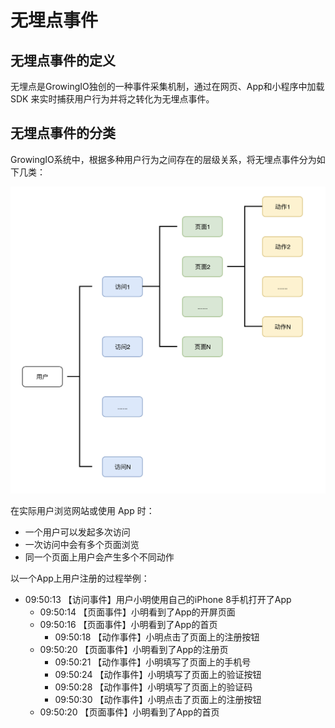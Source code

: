 # 无埋点事件

## 无埋点事件的定义

无埋点是GrowingIO独创的一种事件采集机制，通过在网页、App和小程序中加载 SDK 来实时捕获用户行为并将之转化为无埋点事件。

## 无埋点事件的分类

GrowingIO系统中，根据多种用户行为之间存在的层级关系，将无埋点事件分为如下几类：

![&#x7528;&#x6237;&#x884C;&#x4E3A;&#x5C42;&#x7EA7;&#x5173;&#x7CFB;](../../../.gitbook/assets/image%20%28177%29.png)

在实际用户浏览网站或使用 App 时：

* 一个用户可以发起多次访问
* 一次访问中会有多个页面浏览
* 同一个页面上用户会产生多个不同动作

以一个App上用户注册的过程举例：

* 09:50:13 【访问事件】用户小明使用自己的iPhone 8手机打开了App
  * 09:50:14 【页面事件】小明看到了App的开屏页面
  * 09:50:16 【页面事件】小明看到了App的首页
    * 09:50:18 【动作事件】小明点击了页面上的注册按钮
  * 09:50:20 【页面事件】小明看到了App的注册页
    * 09:50:21 【动作事件】小明填写了页面上的手机号
    * 09:50:24 【动作事件】小明填写了页面上的验证按钮
    * 09:50:28 【动作事件】小明填写了页面上的验证码
    * 09:50:30 【动作事件】小明点击了页面上的注册按钮
  * 09:50:20 【页面事件】小明看到了App的首页



